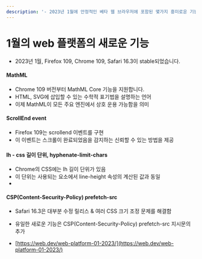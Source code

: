```yaml
---
description: '- 2023년 1월에 안정적인 베타 웹 브라우저에 포함된 몇가지 흥미로운 기능 살펴보기'
---
```


# 1월의 web 플랫폼의 새로운 기능

* 2023년 1월, Firefox 109, Chrome 109, Safari 16.3이 stable되었습니다.&#x20;

#### MathML

* Chrome 109 버전부터 MathML Core 기능을 지원합니다.
* HTML, SVG에 삽입할 수 있는 수학적 표기법을 설명하는 언어&#x20;
* 이제 MathML이 모든 주요 엔진에서 상호 운용 가능함을 의미&#x20;

#### ScrollEnd event

* Firefox 109는 scrollend 이벤트를 구현&#x20;
* 이 이벤트는 스크롤이 완료되었음을 감지하는 신뢰할 수 있는 방법을 제공&#x20;

#### lh - css 길이 단위, hyphenate-limit-chars&#x20;

* Chrome의 CSS에는 lh 길이 단위가 있음&#x20;
* 이 단위는 사용되는 요소에서 line-height 속성의 계산된 값과 동일&#x20;
*

#### CSP(Content-Security-Policy) prefetch-src&#x20;

* Safari 16.3은 대부분 수정 릴리스 & 여러 CSS 크기 조정 문제를 해결함&#x20;
* 유일한 새로운 기능은 CSP(Content-Security-Policy) prefetch-src 지시문의 추가





* [https://web.dev/web-platform-01-2023/](https://web.dev/web-platform-01-2023/)
